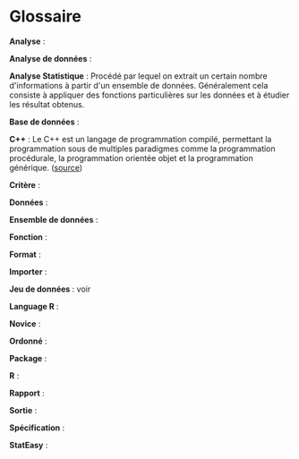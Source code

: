 # Glossaire

**Analyse** :

**Analyse de données** :

**Analyse Statistique** :
Procédé par lequel on extrait un certain nombre d'informations à partir d'un ensemble de données.
Généralement cela consiste à appliquer des fonctions particulières sur les données et à étudier
les résultat obtenus.

**Base de données** :


**C++** :
Le C++ est un langage de programmation compilé, permettant la programmation sous de multiples paradigmes 
comme la programmation procédurale, la programmation orientée objet et la programmation générique.
([source](https://fr.wikipedia.org/wiki/C%2B%2B))

**Critère** :


**Données** :


**Ensemble de données** :



**Fonction** :


**Format** :


**Importer** :


**Jeu de données** :
voir 

**Language R** :


**Novice** :


**Ordonné** :


**Package** :


**R** :


**Rapport** :


**Sortie** :


**Spécification** :


**StatEasy** :


